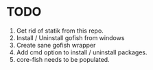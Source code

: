 # TODO

1. Get rid of statik from this repo.
2. Install / Uninstall gofish from windows
3. Create sane gofish wrapper
4. Add cmd option to install / uninstall packages.
5. core-fish needs to be populated.

